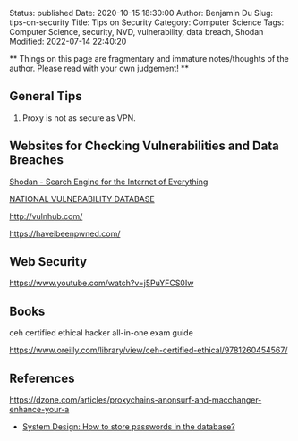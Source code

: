 Status: published
Date: 2020-10-15 18:30:00
Author: Benjamin Du
Slug: tips-on-security
Title: Tips on Security
Category: Computer Science
Tags: Computer Science, security, NVD, vulnerability, data breach, Shodan
Modified: 2022-07-14 22:40:20

**
Things on this page are fragmentary and immature notes/thoughts of the author.
Please read with your own judgement!
**

## General Tips

1. Proxy is not as secure as VPN.

## Websites for Checking Vulnerabilities and Data Breaches

[Shodan - Search Engine for the Internet of Everything](https://www.legendu.net/misc/blog/shodan-search-engine-for-iot)

[NATIONAL VULNERABILITY DATABASE](https://nvd.nist.gov/)

http://vulnhub.com/

https://haveibeenpwned.com/

## Web Security 

https://www.youtube.com/watch?v=j5PuYFCS0Iw

## Books 

ceh certified ethical hacker all-in-one exam guide

https://www.oreilly.com/library/view/ceh-certified-ethical/9781260454567/

## References 

https://dzone.com/articles/proxychains-anonsurf-and-macchanger-enhance-your-a

- [System Design: How to store passwords in the database?](https://www.youtube.com/watch?v=zt8Cocdy15c)

